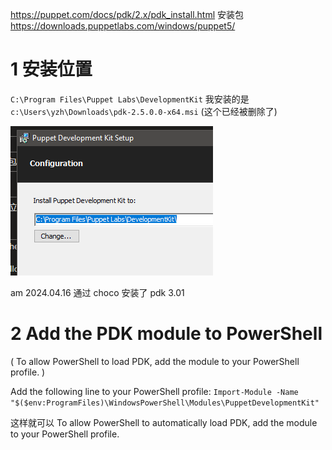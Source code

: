 
https://puppet.com/docs/pdk/2.x/pdk_install.html
安装包 	https://downloads.puppetlabs.com/windows/puppet5/


# 1 安装位置
`C:\Program Files\Puppet Labs\DevelopmentKit`
我安装的是 `c:\Users\yzh\Downloads\pdk-2.5.0.0-x64.msi`  (这个已经被删除了)

![](07_Developing_modules/07_02_PuppetDevelopmentKit_PDK/image/Pasted%20image%2020231216153606.png)

am 2024.04.16 通过 choco 安装了 pdk 3.01 

# 2 Add the PDK module to PowerShell

( To allow PowerShell to load PDK, add the module to your PowerShell profile. )

Add the following line to your PowerShell profile:
`Import-Module -Name "$($env:ProgramFiles)\WindowsPowerShell\Modules\PuppetDevelopmentKit"`

这样就可以 To allow PowerShell to automatically  load PDK, add the module to your PowerShell profile.

